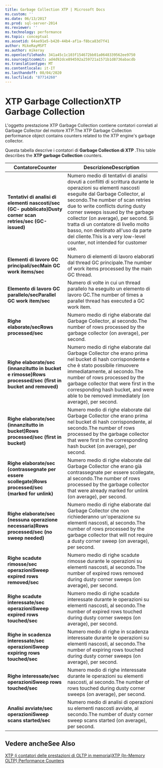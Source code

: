 ```yaml
---
title: Garbage Collection XTP | Microsoft Docs
ms.custom: ''
ms.date: 06/13/2017
ms.prod: sql-server-2014
ms.reviewer: ''
ms.technology: performance
ms.topic: conceptual
ms.assetid: 64ae91e5-b420-44b4-af1a-f8bca83d7f41
author: MikeRayMSFT
ms.author: mikeray
ms.openlocfilehash: 341a45c1c103f154672bb01a0648339562ee9750
ms.sourcegitcommit: ad4d92dce894592a259721a1571b1d8736abacdb
ms.translationtype: MT
ms.contentlocale: it-IT
ms.lasthandoff: 08/04/2020
ms.locfileid: "87714260"
---
```

# <a name="xtp-garbage-collection"></a><span data-ttu-id="757b2-102">XTP Garbage Collection</span><span class="sxs-lookup"><span data-stu-id="757b2-102">XTP Garbage Collection</span></span>
  <span data-ttu-id="757b2-103">L'oggetto prestazione XTP Garbage Collection contiene contatori correlati al Garbage Collector del motore XTP.</span><span class="sxs-lookup"><span data-stu-id="757b2-103">The XTP Garbage Collection performance object contains counters related to the XTP engine's garbage collector.</span></span>  
  
 <span data-ttu-id="757b2-104">Questa tabella descrive i contatori di **Garbage Collection di XTP** .</span><span class="sxs-lookup"><span data-stu-id="757b2-104">This table describes the **XTP garbage Collection** counters.</span></span>  
  
|<span data-ttu-id="757b2-105">Contatore</span><span class="sxs-lookup"><span data-stu-id="757b2-105">Counter</span></span>|<span data-ttu-id="757b2-106">Descrizione</span><span class="sxs-lookup"><span data-stu-id="757b2-106">Description</span></span>|  
|-------------|-----------------|  
|<span data-ttu-id="757b2-107">**Tentativi di analisi di elementi nascosti/sec (GC- pubblicato)**</span><span class="sxs-lookup"><span data-stu-id="757b2-107">**Dusty corner scan retries/sec (GC-issued)**</span></span>|<span data-ttu-id="757b2-108">Numero medio di tentativi di analisi dovuti a conflitti di scrittura durante le operazioni su elementi nascosti eseguite dal Garbage Collector, al secondo.</span><span class="sxs-lookup"><span data-stu-id="757b2-108">The number of scan retries due to write conflicts during dusty corner sweeps issued by the garbage collector (on average), per second.</span></span> <span data-ttu-id="757b2-109">Si tratta di un contatore di livello molto basso, non destinato all'uso da parte del cliente.</span><span class="sxs-lookup"><span data-stu-id="757b2-109">This is a very low-level counter, not intended for customer use.</span></span>|  
|<span data-ttu-id="757b2-110">**Elementi di lavoro GC principali/sec**</span><span class="sxs-lookup"><span data-stu-id="757b2-110">**Main GC work items/sec**</span></span>|<span data-ttu-id="757b2-111">Numero di elementi di lavoro elaborati dal thread GC principale.</span><span class="sxs-lookup"><span data-stu-id="757b2-111">The number of work items processed by the main GC thread.</span></span>|  
|<span data-ttu-id="757b2-112">**Elemento di lavoro GC parallelo/sec**</span><span class="sxs-lookup"><span data-stu-id="757b2-112">**Parallel GC work item/sec**</span></span>|<span data-ttu-id="757b2-113">Numero di volte in cui un thread parallelo ha eseguito un elemento di lavoro GC.</span><span class="sxs-lookup"><span data-stu-id="757b2-113">The number of times a parallel thread has executed a GC work item.</span></span>|  
|<span data-ttu-id="757b2-114">**Righe elaborate/sec**</span><span class="sxs-lookup"><span data-stu-id="757b2-114">**Rows processed/sec**</span></span>|<span data-ttu-id="757b2-115">Numero medio di righe elaborate dal Garbage Collector, al secondo.</span><span class="sxs-lookup"><span data-stu-id="757b2-115">The number of rows processed by the garbage collector (on average), per second.</span></span>|  
|<span data-ttu-id="757b2-116">**Righe elaborate/sec (innanzitutto in bucket e rimosse)**</span><span class="sxs-lookup"><span data-stu-id="757b2-116">**Rows processed/sec (first in bucket and removed)**</span></span>|<span data-ttu-id="757b2-117">Numero medio di righe elaborate dal Garbage Collector che erano prima nel bucket di hash corrispondente e che è stato possibile rimuovere immediatamente, al secondo.</span><span class="sxs-lookup"><span data-stu-id="757b2-117">The number of rows processed by the garbage collector that were first in the corresponding hash bucket, and were able to be removed immediately (on average), per second.</span></span>|  
|<span data-ttu-id="757b2-118">**Righe elaborate/sec (innanzitutto in bucket)**</span><span class="sxs-lookup"><span data-stu-id="757b2-118">**Rows processed/sec (first in bucket)**</span></span>|<span data-ttu-id="757b2-119">Numero medio di righe elaborate dal Garbage Collector che erano prima nel bucket di hash corrispondente, al secondo.</span><span class="sxs-lookup"><span data-stu-id="757b2-119">The number of rows processed by the garbage collector that were first in the corresponding hash bucket (on average), per second.</span></span>|  
|<span data-ttu-id="757b2-120">**Righe elaborate/sec (contrassegnate per essere scollegate)**</span><span class="sxs-lookup"><span data-stu-id="757b2-120">**Rows processed/sec (marked for unlink)**</span></span>|<span data-ttu-id="757b2-121">Numero medio di righe elaborate dal Garbage Collector che erano già contrassegnate per essere scollegate, al secondo.</span><span class="sxs-lookup"><span data-stu-id="757b2-121">The number of rows processed by the garbage collector that were already marked for unlink (on average), per second.</span></span>|  
|<span data-ttu-id="757b2-122">**Righe elaborate/sec (nessuna operazione necessaria)**</span><span class="sxs-lookup"><span data-stu-id="757b2-122">**Rows processed/sec (no sweep needed)**</span></span>|<span data-ttu-id="757b2-123">Numero medio di righe elaborate dal Garbage Collector che non richiederanno un'operazione su elementi nascosti, al secondo.</span><span class="sxs-lookup"><span data-stu-id="757b2-123">The number of rows processed by the garbage collector that will not require a dusty corner sweep (on average), per second.</span></span>|  
|<span data-ttu-id="757b2-124">**Righe scadute rimosse/sec operazioni**</span><span class="sxs-lookup"><span data-stu-id="757b2-124">**Sweep expired rows removed/sec**</span></span>|<span data-ttu-id="757b2-125">Numero medio di righe scadute rimosse durante le operazioni su elementi nascosti, al secondo.</span><span class="sxs-lookup"><span data-stu-id="757b2-125">The number of expired rows removed during dusty corner sweeps (on average), per second.</span></span>|  
|<span data-ttu-id="757b2-126">**Righe scadute interessate/sec operazioni**</span><span class="sxs-lookup"><span data-stu-id="757b2-126">**Sweep expired rows touched/sec**</span></span>|<span data-ttu-id="757b2-127">Numero medio di righe scadute interessate durante le operazioni su elementi nascosti, al secondo.</span><span class="sxs-lookup"><span data-stu-id="757b2-127">The number of expired rows touched during dusty corner sweeps (on average), per second.</span></span>|  
|<span data-ttu-id="757b2-128">**Righe in scadenza interessate/sec operazioni**</span><span class="sxs-lookup"><span data-stu-id="757b2-128">**Sweep expiring rows touched/sec**</span></span>|<span data-ttu-id="757b2-129">Numero medio di righe in scadenza interessate durante le operazioni su elementi nascosti, al secondo.</span><span class="sxs-lookup"><span data-stu-id="757b2-129">The number of expiring rows touched during dusty corner sweeps (on average), per second.</span></span>|  
|<span data-ttu-id="757b2-130">**Righe interessate/sec operazioni**</span><span class="sxs-lookup"><span data-stu-id="757b2-130">**Sweep rows touched/sec**</span></span>|<span data-ttu-id="757b2-131">Numero medio di righe interessate durante le operazioni su elementi nascosti, al secondo.</span><span class="sxs-lookup"><span data-stu-id="757b2-131">The number of rows touched during dusty corner sweeps (on average), per second.</span></span>|  
|<span data-ttu-id="757b2-132">**Analisi avviate/sec operazioni**</span><span class="sxs-lookup"><span data-stu-id="757b2-132">**Sweep scans started/sec**</span></span>|<span data-ttu-id="757b2-133">Numero medio di analisi di operazioni su elementi nascosti avviate, al secondo.</span><span class="sxs-lookup"><span data-stu-id="757b2-133">The number of dusty corner sweep scans started (on average), per second.</span></span>|  
  
## <a name="see-also"></a><span data-ttu-id="757b2-134">Vedere anche</span><span class="sxs-lookup"><span data-stu-id="757b2-134">See Also</span></span>  
 [<span data-ttu-id="757b2-135">XTP &#40;i contatori delle prestazioni di OLTP in memoria&#41;</span><span class="sxs-lookup"><span data-stu-id="757b2-135">XTP &#40;In-Memory OLTP&#41; Performance Counters</span></span>](../../integration-services/performance/performance-counters.md)  
  
  
